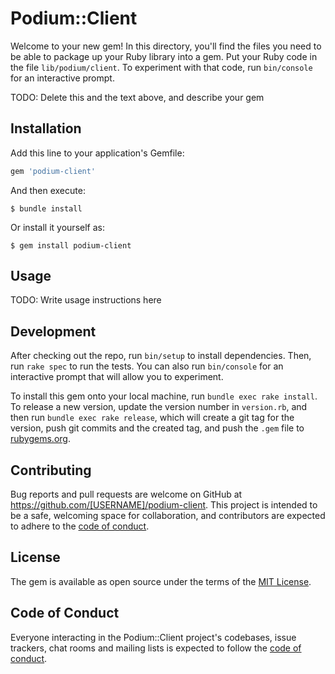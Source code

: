 # Podium::Client

Welcome to your new gem! In this directory, you'll find the files you need to be able to package up your Ruby library into a gem. Put your Ruby code in the file `lib/podium/client`. To experiment with that code, run `bin/console` for an interactive prompt.

TODO: Delete this and the text above, and describe your gem

## Installation

Add this line to your application's Gemfile:

```ruby
gem 'podium-client'
```

And then execute:

    $ bundle install

Or install it yourself as:

    $ gem install podium-client

## Usage

TODO: Write usage instructions here

## Development

After checking out the repo, run `bin/setup` to install dependencies. Then, run `rake spec` to run the tests. You can also run `bin/console` for an interactive prompt that will allow you to experiment.

To install this gem onto your local machine, run `bundle exec rake install`. To release a new version, update the version number in `version.rb`, and then run `bundle exec rake release`, which will create a git tag for the version, push git commits and the created tag, and push the `.gem` file to [rubygems.org](https://rubygems.org).

## Contributing

Bug reports and pull requests are welcome on GitHub at https://github.com/[USERNAME]/podium-client. This project is intended to be a safe, welcoming space for collaboration, and contributors are expected to adhere to the [code of conduct](https://github.com/[USERNAME]/podium-client/blob/master/CODE_OF_CONDUCT.md).

## License

The gem is available as open source under the terms of the [MIT License](https://opensource.org/licenses/MIT).

## Code of Conduct

Everyone interacting in the Podium::Client project's codebases, issue trackers, chat rooms and mailing lists is expected to follow the [code of conduct](https://github.com/[USERNAME]/podium-client/blob/master/CODE_OF_CONDUCT.md).
